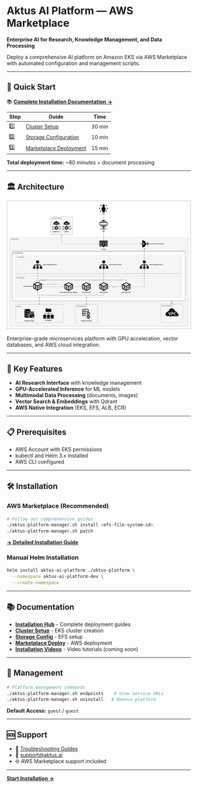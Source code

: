 # Aktus AI Platform — AWS Marketplace

**Enterprise AI for Research, Knowledge Management, and Data Processing**

Deploy a comprehensive AI platform on Amazon EKS via AWS Marketplace with automated configuration and management scripts.

---

## 🚀 Quick Start

📚 **[Complete Installation Documentation →](documents/README.md)**

| Step  | Guide                                                      | Time   |
| ----- | ---------------------------------------------------------- | ------ |
| 1️⃣ | [Cluster Setup](documents/cluster-setup.md)                   | 30 min |
| 2️⃣ | [Storage Configuration](documents/storage-configuration.md)   | 10 min |
| 3️⃣ | [Marketplace Deployment](documents/marketplace-deployment.md) | 15 min |

**Total deployment time:** ~80 minutes + document processing

---

## 🏛️ Architecture

![Aktus AI Platform Architecture](images/aktus-architecture.png)

Enterprise-grade microservices platform with GPU acceleration, vector databases, and AWS cloud integration.

---

## 🌟 Key Features

- **AI Research Interface** with knowledge management
- **GPU-Accelerated Inference** for ML models
- **Multimodal Data Processing** (documents, images)
- **Vector Search & Embeddings** with Qdrant
- **AWS Native Integration** (EKS, EFS, ALB, ECR)

---

## 📋 Prerequisites

- AWS Account with EKS permissions
- kubectl and Helm 3.x installed
- AWS CLI configured

---

## 🛠️ Installation

### AWS Marketplace (Recommended)

```bash
# Follow our comprehensive guides
./aktus-platform-manager.sh install <efs-file-system-id>
./aktus-platform-manager.sh patch
```

**[→ Detailed Installation Guide](documents/marketplace-deployment.md)**

### Manual Helm Installation

```bash
helm install aktus-ai-platform ./aktus-platform \
  --namespace aktus-ai-platform-dev \
  --create-namespace
```

---

## 📚 Documentation

- **[Installation Hub](documents/README.md)** - Complete deployment guides
- **[Cluster Setup](documents/cluster-setup.md)** - EKS cluster creation
- **[Storage Config](documents/storage-configuration.md)** - EFS setup
- **[Marketplace Deploy](documents/marketplace-deployment.md)** - AWS deployment
- **[Installation Videos](documents/installation-video.md)** - Video tutorials (coming soon)

---

## 🔧 Management

```bash
# Platform management commands
./aktus-platform-manager.sh endpoints    # View service URLs
./aktus-platform-manager.sh uninstall   # Remove platform
```

**Default Access:** `guest` / `guest`

---

## 🆘 Support

- 📖 [Troubleshooting Guides](documents/)
- 📧 [support@aktus.ai](mailto:support@aktus.ai)
- 🌐 AWS Marketplace support included

---

**[Start Installation →](documents/README.md)**
